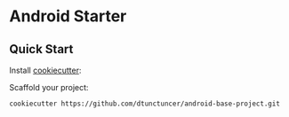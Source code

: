 # Android Starter

## Quick Start

Install [cookiecutter](https://github.com/audreyr/cookiecutter):


Scaffold your project:
```
cookiecutter https://github.com/dtunctuncer/android-base-project.git
```